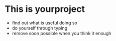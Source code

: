 # This is yourproject
- find out what is useful doing so
- do yourself through typing
- remove soon possible when you think it enough
